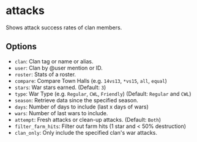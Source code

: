 # attacks

Shows attack success rates of clan members.

## Options

* `clan`: Clan tag or name or alias.
* `user`: Clan by @user mention or ID.
* `roster`: Stats of a roster.
* `compare`: Compare Town Halls (e.g. `14vs13`, `*vs15`, `all`, `equal`)
* `stars`: War stars earned. (Default: `3`)
* `type`: War Type (e.g. `Regular`, `CWL`, `Friendly`) (Default: `Regular` and `CWL`)
* `season`: Retrieve data since the specified season.
* `days`: Number of days to include (last x days of wars)
* `wars`: Number of last wars to include.
* `attempt`: Fresh attacks or clean-up attacks. (Default: `Both`)
* `filter_farm_hits`: Filter out farm hits (1 star and < 50% destruction)
* `clan_only`: Only include the specified clan's war attacks.
